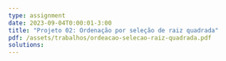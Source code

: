 ```yaml
---
type: assignment
date: 2023-09-04T0:00:01-3:00
title: "Projeto 02: Ordenação por seleção de raiz quadrada"
pdf: /assets/trabalhos/ordeacao-selecao-raiz-quadrada.pdf
solutions:
---
```


